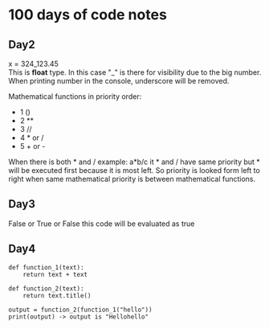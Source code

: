 100 days of code notes
==============

## Day2
x = 324_123.45  
This is **float** type. In this case "_" is there for visibility due to the big number. When printing number in the
console, underscore will be removed.

Mathematical functions in priority order: 
- 1 ()
- 2 **
- 3 //
- 4 * or /
- 5 + or -

When there is both * and / example: a*b/c it * and / have same priority but * will be executed first because it is most
left. So priority is looked form left to right when same mathematical priority is between mathematical functions. 

## Day3 

False or True or False  this code will be evaluated as true

## Day4

    def function_1(text):
        return text + text

    def function_2(text):
        return text.title()
    
    output = function_2(function_1("hello"))
    print(output) -> output is "Hellohello"


